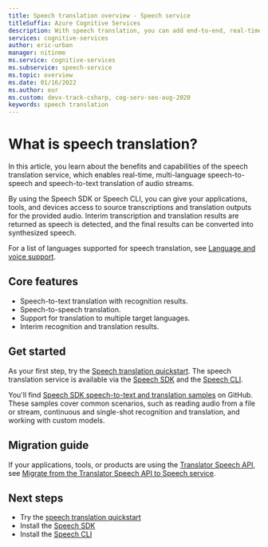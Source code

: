 ```yaml
---
title: Speech translation overview - Speech service
titleSuffix: Azure Cognitive Services
description: With speech translation, you can add end-to-end, real-time, multi-language translation of speech to your applications, tools, and devices.
services: cognitive-services
author: eric-urban
manager: nitinme
ms.service: cognitive-services
ms.subservice: speech-service
ms.topic: overview
ms.date: 01/16/2022
ms.author: eur
ms.custom: devx-track-csharp, cog-serv-seo-aug-2020
keywords: speech translation
---
```


# What is speech translation?

In this article, you learn about the benefits and capabilities of the speech translation service, which enables real-time, multi-language speech-to-speech and speech-to-text translation of audio streams. 

By using the Speech SDK or Speech CLI, you can give your applications, tools, and devices access to source transcriptions and translation outputs for the provided audio. Interim transcription and translation results are returned as speech is detected, and the final results can be converted into synthesized speech.

For a list of languages supported for speech translation, see [Language and voice support](language-support.md#speech-translation).

## Core features

* Speech-to-text translation with recognition results.
* Speech-to-speech translation.
* Support for translation to multiple target languages.
* Interim recognition and translation results.

## Get started

As your first step, try the [Speech translation quickstart](get-started-speech-translation.md). The speech translation service is available via the [Speech SDK](speech-sdk.md) and the [Speech CLI](spx-overview.md).

You'll find [Speech SDK speech-to-text and translation samples](https://github.com/Azure-Samples/cognitive-services-speech-sdk) on GitHub. These samples cover common scenarios, such as reading audio from a file or stream, continuous and single-shot recognition and translation, and working with custom models.

## Migration guide

If your applications, tools, or products are using the [Translator Speech API](./how-to-migrate-from-translator-speech-api.md), see [Migrate from the Translator Speech API to Speech service](how-to-migrate-from-translator-speech-api.md).

## Next steps

* Try the [speech translation quickstart](get-started-speech-translation.md)
* Install the [Speech SDK](speech-sdk.md)
* Install the [Speech CLI](spx-overview.md)
